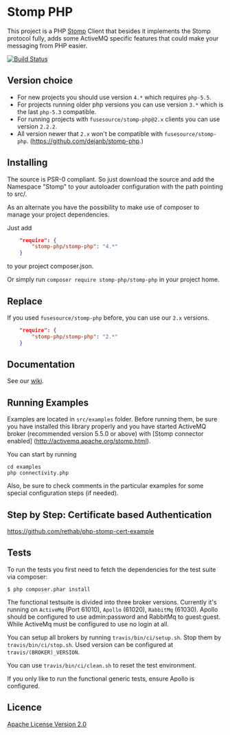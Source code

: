 # Stomp PHP

This project is a PHP [Stomp](http://stomp.github.com) Client that besides it implements the Stomp protocol fully,
adds some ActiveMQ specific features that could make your messaging from PHP easier.

[![Build Status](https://travis-ci.org/stomp-php/stomp-php.svg?branch=master)](https://travis-ci.org/stomp-php/stomp-php)

## Version choice

- For new projects you should use version `4.*` which requires `php-5.5`.
- For projects running older php versions you can use version `3.*` which is the last `php-5.3` compatible.
- For running projects with `fusesource/stomp-php@2.x` clients you can use version `2.2.2`.
- All version newer that `2.x` won't be compatible with `fusesource/stomp-php`. (https://github.com/dejanb/stomp-php.)  


## Installing

The source is PSR-0 compliant. So just download the source and add the Namespace "Stomp" to your autoloader
configuration with the path pointing to src/.

As an alternate you have the possibility to make use of composer to manage your project dependencies.

Just add

```json
    "require": {
        "stomp-php/stomp-php": "4.*"
    }
```

to your project composer.json.

Or simply run `composer require stomp-php/stomp-php` in your project home.

## Replace

If you used `fusesource/stomp-php` before, you can use our `2.x` versions.

```json
    "require": {
        "stomp-php/stomp-php": "2.*"
    }
```

## Documentation

See our [wiki](https://github.com/stomp-php/stomp-php/wiki).

## Running Examples

Examples are located in `src/examples` folder. Before running them, be sure
you have installed this library properly and you have started ActiveMQ broker
(recommended version 5.5.0 or above) with [Stomp connector enabled]
(http://activemq.apache.org/stomp.html).

You can start by running

    cd examples
    php connectivity.php

Also, be sure to check comments in the particular examples for some special
configuration steps (if needed).

## Step by Step: Certificate based Authentication

https://github.com/rethab/php-stomp-cert-example

## Tests

To run the tests you first need to fetch the dependencies for the test suite
via composer:

    $ php composer.phar install

The functional testsuite is divided into three broker versions.
Currently it's running on `ActiveMq` (Port 61010), `Apollo` (61020), `RabbitMq` (61030).
Apollo should be configured to use admin:password and RabbitMq to guest:guest.
While ActiveMq must be configured to use no login at all.

You can setup all brokers by running `travis/bin/ci/setup.sh`. Stop them by `travis/bin/ci/stop.sh`.
Used version can be configured at `travis/(BROKER)_VERSION`.

You can use `travis/bin/ci/clean.sh` to reset the test environment.

If you only like to run the functional generic tests, ensure Apollo is configured. 

## Licence

[Apache License Version 2.0](http://www.apache.org/licenses/LICENSE-2.0)